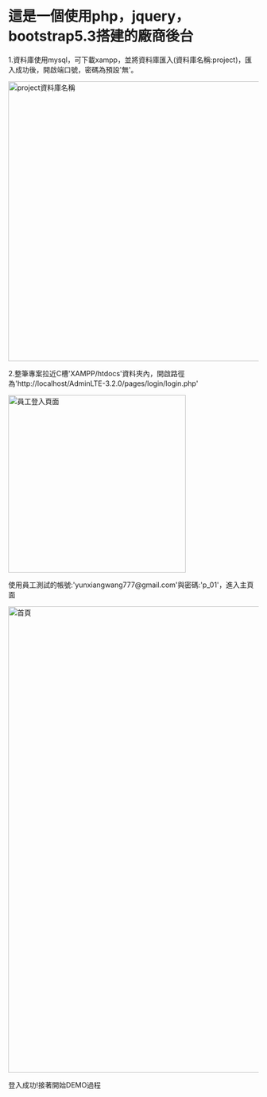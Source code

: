 <h1>這是一個使用php，jquery，bootstrap5.3搭建的廠商後台</h1>
<p>1.資料庫使用mysql，可下載xampp，並將資料庫匯入(資料庫名稱:project)，匯入成功後，開啟端口號，密碼為預設'無'。</p>
<img width="563" alt="project資料庫名稱" src="https://github.com/Yunxiang777/phpOrderList/assets/129476652/a069ff8a-6c8a-48a5-8cf4-b1f6a5867313">
<p>2.整筆專案拉近C槽'XAMPP/htdocs'資料夾內，開啟路徑為'http://localhost/AdminLTE-3.2.0/pages/login/login.php'</p>
<img width="357" alt="員工登入頁面" src="https://github.com/Yunxiang777/phpOrderList/assets/129476652/886fcfbe-9c7a-4b7a-9491-40a012e6d3de">
<P>使用員工測試的帳號:'yunxiangwang777@gmail.com'與密碼:'p_01'，進入主頁面</P>
<img width="938" alt="首頁" src="https://github.com/Yunxiang777/phpOrderList/assets/129476652/30abb5d5-fc08-4d51-8379-54c5a789df4d">
<p>登入成功!接著開始DEMO過程</p>
